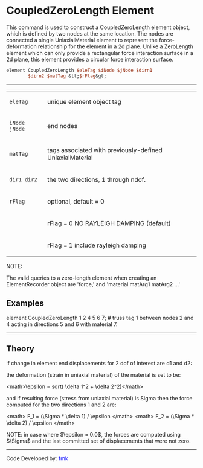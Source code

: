 # CoupledZeroLength Element

<p>This command is used to construct a CoupledZeroLength element object,
which is defined by two nodes at the same location. The nodes are
connected a single UniaxialMaterial element to represent the
force-deformation relationship for the element in a 2d plane. Unlike a
ZeroLength element which can only provide a rectangular force
interaction surface in a 2d plane, this element provides a circular
force interaction surface.</p>

```tcl
element CoupledZeroLength $eleTag $iNode $jNode $dirn1
        $dirn2 $matTag &lt;$rFlag&gt;
```
<hr />
<table>
<tbody>
<tr class="odd">
<td><code class="parameter-table-variable">eleTag</code></td>
<td><p>unique element object tag</p></td>
</tr>
<tr class="even">
<td><p><code class="parameter-table-variable">iNode jNode</code></p></td>
<td><p>end nodes</p></td>
</tr>
<tr class="odd">
<td><code class="parameter-table-variable">matTag</code></td>
<td><p>tags associated with previously-defined UniaxialMaterial</p></td>
</tr>
<tr class="even">
<td><p><code class="parameter-table-variable">dir1 dir2</code></p></td>
<td><p>the two directions, 1 through ndof.</p></td>
</tr>
<tr class="odd">
<td><code class="parameter-table-variable">rFlag</code></td>
<td><p>optional, default = 0</p></td>
</tr>
<tr class="even">
<td></td>
<td><p>rFlag = 0 NO RAYLEIGH DAMPING (default)</p></td>
</tr>
<tr class="odd">
<td></td>
<td><p>rFlag = 1 include rayleigh damping</p></td>
</tr>
</tbody>
</table>
<p>NOTE:</p>
<p>The valid queries to a zero-length element when creating an
ElementRecorder object are 'force,' and 'material matArg1 matArg2
...'</p>

## Examples

<p>element CoupledZeroLength 1 2 4 5 6 7; # truss tag 1 between nodes 2
and 4 acting in directions 5 and 6 with material 7.</p>
<hr />

## Theory

<p>if change in element end displacements for 2 dof of interest are d1
and d2:</p>
<p>the deformation (strain in uniaxial material) of the material is set
to be:</p>
<p>&lt;math&gt;\epsilon = sqrt( \delta 1^2 + \delta
2^2)&lt;/math&gt;</p>
<p>and if resulting force (stress from uniaxial material) is Sigma then
the force computed for the two directions 1 and 2 are:</p>
<p>&lt;math&gt; F_1 = (\Sigma * \delta 1) / \epsilon &lt;/math&gt;
&lt;math&gt; F_2 = (\Sigma * \delta 2) / \epsilon &lt;/math&gt;</p>
<p>NOTE: in case where $\epsilon = 0.0$, the
forces are computed using $\Sigma$ and the last
committed set of displacements that were not zero.</p>
<hr />
<p>Code Developed by: <span style="color:blue"> fmk
</span></p>
